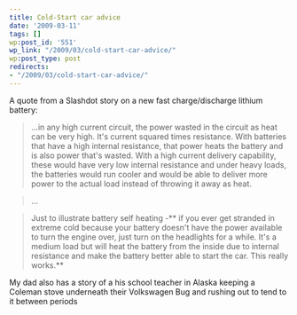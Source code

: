 ```yaml
---
title: Cold-Start car advice
date: '2009-03-11'
tags: []
wp:post_id: '551'
wp_link: "/2009/03/cold-start-car-advice/"
wp:post_type: post
redirects:
- "/2009/03/cold-start-car-advice/"
---
```


A quote from a Slashdot story on a new fast charge/discharge lithium battery:

>

> ...in any high current circuit, the power wasted in the circuit as heat can be very high. It's current squared times resistance. With batteries that have a high internal resistance, that power heats the battery and is also power that's wasted. With a high current delivery capability, these would have very low internal resistance and under heavy loads, the batteries would run cooler and would be able to deliver more power to the actual load instead of throwing it away as heat.

> ...

> Just to illustrate battery self heating -** if you ever get stranded in extreme cold because your battery doesn't have the power available to turn the engine over, just turn on the headlights for a while. It's a medium load but will heat the battery from the inside due to internal resistance and make the battery better able to start the car. This really works.**

My dad also has a story of a his school teacher in Alaska keeping a Coleman stove underneath their Volkswagen Bug and rushing out to tend to it between periods
